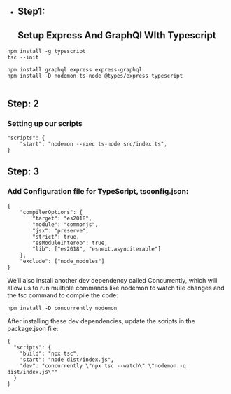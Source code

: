 * <h2>Step1:</h2> <h2>Setup Express And GraphQl WIth Typescript</h2>

```
npm install -g typescript
tsc --init

npm install graphql express express-graphql
npm install -D nodemon ts-node @types/express typescript


```

<h2>Step: 2</h2><h3> Setting up our scripts</h3>

```
"scripts": {
    "start": "nodemon --exec ts-node src/index.ts",
}
```
<h2>Step: 3</h2><h3> Add Configuration file for TypeScript, tsconfig.json:</h3>


```
{
    "compilerOptions": {
        "target": "es2018",
        "module": "commonjs",
        "jsx": "preserve",
        "strict": true,
        "esModuleInterop": true,
        "lib": ["es2018", "esnext.asynciterable"]
    },
    "exclude": ["node_modules"]
}
```
We’ll also install another dev dependency called Concurrently, which will allow us to run multiple commands like nodemon to watch file changes and the tsc command to compile the code:

```
npm install -D concurrently nodemon
```
After installing these dev dependencies, update the scripts in the package.json file:
```
{
  "scripts": {
    "build": "npx tsc",
    "start": "node dist/index.js",
    "dev": "concurrently \"npx tsc --watch\" \"nodemon -q dist/index.js\""
  }
}
```